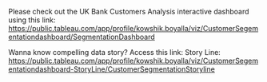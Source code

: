 Please check out the UK Bank Customers Analysis interactive dashboard using this link: https://public.tableau.com/app/profile/kowshik.boyalla/viz/CustomerSegementationdashboard/SegmentationDashboard

Wanna know compelling data story? Access this link:
Story Line: https://public.tableau.com/app/profile/kowshik.boyalla/viz/CustomerSegementationdashboard-StoryLine/CustomerSegmentationStoryline
